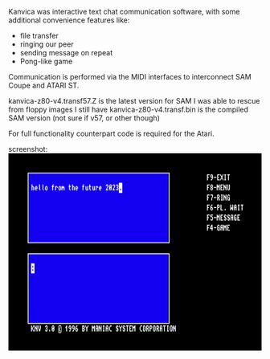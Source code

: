 Kanvica was interactive text chat communication software, with some additional convenience features like:
 - file transfer
 - ringing our peer
 - sending message on repeat
 - Pong-like game
  
Communication is performed via the MIDI interfaces to interconnect SAM Coupe and ATARI ST.

kanvica-z80-v4.transf57.Z is the latest version for SAM I was able to rescue from floppy images I still have
kanvica-z80-v4.transf.bin is the compiled SAM version (not sure if v57, or other though)

For full functionality counterpart code is required for the Atari.

screenshot:
![knv](https://github.com/maniac0r/retro/blob/main/kanvica/kanvica.gif?raw=true)

